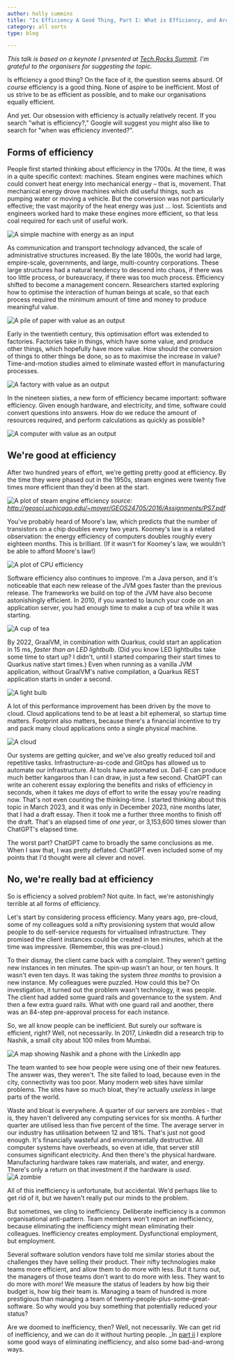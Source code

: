 ```yaml
---
author: holly cummins
title: "Is Efficiency A Good Thing, Part I: What is Efficiency, and Are We Any Good At It?"
category: all sorts
type: blog

---
```


_This talk is based on a keynote I presented at [Tech.Rocks Summit](https://events.tech.rocks/summit-2023/). I'm grateful to the organisers for suggesting the topic._

Is efficiency a good thing? On the face of it, the question seems absurd. 
Of _course_ efficiency is a good thing. None of aspire to be inefficient. 
Most of us strive to be as efficient as possible, and to make our organisations equally efficient.

And yet. Our obsession with efficiency is actually relatively recent. 
If you search "what is efficiency?," Google will suggest you might also like to search for "when was efficiency invented?". 

## Forms of efficiency 

People first started thinking about efficiency in the 1700s. 
At the time, it was in a quite specific context: machines. 
Steam engines were machines which could convert heat energy into mechanical energy – that is, movement.
That mechanical energy drove machines which did useful things, such as pumping water or moving a vehicle. 
But the conversion was not particularly effective; the vast majority of the heat energy was just ... lost.
Scientists and engineers worked hard to make these engines more efficient, so that less coal required for each unit of useful work. 

![A simple machine with energy as an input](machine.png)

As communication and transport technology advanced, the scale of administrative structures increased.
By the late 1800s, the world had large, empire-scale, governments, and large, multi-country corporations. 
These large structures had a natural tendency to descend into chaos, if there was too little process, 
or bureaucracy, if there was too much process.
Efficiency shifted to become a management concern. 
Researchers started exploring how to optimise the interaction of human beings at scale, so that each process
required the minimum amount of time and money to produce meaningful value.  

![A pile of paper with value as an output](processes.png)

Early in the twentieth century, this optimisation effort was extended to factories. 
Factories take in things, which have some value, and produce other things, which hopefully have more value. 
How should the conversion of things to other things be done, so as to maximise the increase in value? Time-and-motion studies aimed to eliminate wasted effort in manufacturing processes.  

![A factory with value as an output](factory.png)

In the nineteen sixties, a new form of efficiency became important: software efficiency. 
Given enough hardware, and electricity, and time, software could convert questions into answers.
How do we reduce the amount of resources required, and perform calculations as quickly as possible?

![A computer with value as an output](computer.png)


## We're good at efficiency

After two hundred years of effort, we're getting pretty good at efficiency. 
By the time they were phased out in the 1950s, steam engines were twenty five times more efficient than they'd been at the start.

![A plot of steam engine efficiency](efficiency-curve.png)
_source: http://geosci.uchicago.edu/~moyer/GEOS24705/2016/Assignments/PS7.pdf_
 
You've probably heard of Moore's law, which predicts that the number of transistors on a chip doubles every two years. Koomey's law is a related observation: the energy efficiency of computers doubles roughly every eighteen months. This is brilliant. (If it wasn't for Koomey's law, we wouldn't be able to afford Moore's law!)

![A plot of CPU efficiency](koomeys-law.png)

Software efficiency also continues to improve. 
I'm a Java person, and it's noticeable that each new release of the JVM goes faster than the previous release. 
The frameworks we build on top of the JVM have also become astonishingly efficient. 
In 2010, if you wanted to launch your code on an application server, you had enough time to make a cup of tea while it was starting. 

![A cup of tea](tea.png)

By 2022, GraalVM, in combination with Quarkus, could start an application in 15 ms, _faster than an LED lightbulb_. (Did you know LED lightbulbs take some time to start up? I didn't, until I started comparing their start times to Quarkus native start times.) Even when running as a vanilla JVM application, without GraalVM's native compilation, a Quarkus REST application starts in under a second. 

![A light bulb](lightbulb.png)


A lot of this performance improvement has been driven by the move to cloud. 
Cloud applications tend to be at least a bit ephemeral, so startup time matters. 
Footprint also matters, because there's a financial incentive to try and pack many cloud applications 
onto a single physical machine.

![A cloud](cloud.png)

Our systems are getting quicker, and we've also greatly reduced toil and repetitive tasks. 
Infrastructure-as-code and GitOps has allowed us to automate our infrastructure.
AI tools have automated _us_. Dall-E can produce much better kangaroos than I can draw, in just a few second.
ChatGPT can write an coherent essay exploring the benefits and risks of efficiency in seconds, when it takes me _days_ of effort to write the essay you're reading now. That's not even counting the thinking-time. 
I started thinking about this topic in March 2023, and it was only in December 2023, nine months later, that I had a draft essay.
Then it took me a further three months to finish off the draft. That's an elapsed time of _one year_, or 3,153,600 times slower than ChatGPT's elapsed time.

The worst part? ChatGPT came to broadly the same conclusions as me. When I saw that, I was pretty deflated.
 ChatGPT even included some of my points that I'd thought were all clever and novel. 

## No, we're really bad at efficiency

So is efficiency a solved problem? Not quite. 
In fact, we're astonishingly terrible at all forms of efficiency. 

Let's start by considering process efficiency. 
Many years ago, pre-cloud, some of my colleagues sold a nifty provisioning system that would 
allow people to do self-service requests for virtualised infrastructure. 
They promised the client instances could be created in ten minutes, which at the time was impressive. 
(Remember, this was pre-cloud.) 

To their dismay, the client came back with a complaint. They weren't getting new instances in ten minutes.
The spin-up wasn't an hour, or ten hours. It wasn't even ten days. 
It was taking the system _three months_ to provision a new instance. 
My colleagues were puzzled. How could this be? 
On investigation, it turned out the problem wasn't technology, it was people. 
The client had added some guard rails and governance to the system. 
And then a few extra guard rails.
What with one guard rail and another, there was an 84-step pre-approval process for each instance.

So, we all know people can be inefficient. But surely our software is efficient, right?
Well, not necessarily. 
In 2017, LinkedIn did a research trip to Nashik, a small city about 100 miles from Mumbai.

![A map showing Nashik and a phone with the LinkedIn app](linked-in-india.png)


The team wanted to see how people were using one of their new features.
The answer was, they weren't. The site failed to load, because even in the city, connectivity was too poor. 
Many modern web sites have similar problems. The sites have so much bloat, they're actually _useless_ in large parts of the world.

Waste and bloat is everywhere. A quarter of our servers are zombies - that is, they haven't delivered 
any computing services for six months. A further quarter are utilised less than five percent of the time. 
The average server in our industry has utilisation between 12 and 18%. 
That's just not good enough. It's financially wasteful and environmentally destructive.
All computer systems have overheads, so even at idle, that server still consumes significant electricity. 
And then there's the physical hardware. Manufacturing hardware takes raw materials, and water, and energy. 
There's only a return on that investment if the hardware is _used_. 
![A zombie](zombie.png)

All of this inefficiency is unfortunate, but accidental. 
We'd perhaps like to get rid of it, but we haven't really put our minds to the problem. 

But sometimes, we cling to inefficiency. Deliberate inefficiency is a common organisational anti-pattern. 
Team members won't report an inefficiency, because eliminating the inefficiency might mean eliminating their colleagues. Inefficiency creates employment. Dysfunctional employment, but employment.

Several software solution vendors have told me similar stories about the challenges they have selling their product. 
Their nifty technologies make teams more efficient, and allow them to do more with less. 
But it turns out, the managers of those teams don't want to do more with less. 
They want to do more with _more_! We measure the status of leaders by how big their budget is, how big their team is. Managing a team of hundred is more prestigious than managing a team of twenty-people-plus-some-great-software. So why would you buy something that potentially reduced your status?

Are we doomed to inefficiency, then? Well, not necessarily. 
We can get rid of inefficiency, and we can do it without hurting people. 
_In [part ii](/is-efficiency-a-good-thing-part-ii) I explore some good ways of eliminating inefficiency, and also some bad-and-wrong ways.











